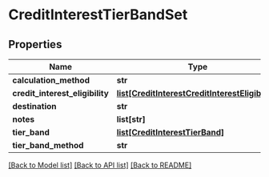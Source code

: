 # CreditInterestTierBandSet

## Properties
Name | Type | Description | Notes
------------ | ------------- | ------------- | -------------
**calculation_method** | **str** |  | [optional] 
**credit_interest_eligibility** | [**list[CreditInterestCreditInterestEligibility]**](CreditInterestCreditInterestEligibility.md) |  | [optional] 
**destination** | **str** |  | [optional] 
**notes** | **list[str]** |  | [optional] 
**tier_band** | [**list[CreditInterestTierBand]**](CreditInterestTierBand.md) |  | [optional] 
**tier_band_method** | **str** |  | [optional] 

[[Back to Model list]](../README.md#documentation-for-models) [[Back to API list]](../README.md#documentation-for-api-endpoints) [[Back to README]](../README.md)


